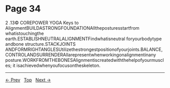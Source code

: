 # Page 34

2 .13© COREPOWER YOGA Keys to AlignmentBUILDASTRONGFOUNDATIONAlltheposturesstartfrom whatistouchingthe earth.ESTABLISHNEUTRALALIGNMENTFindwhatisneutral foryourbodytype andbone structure.STACKJOINTS ANDFORMRIGHTANGLESUtilizethestrongestpositionofyourjoints.BALANCE,CONTROLANDSURRENDERAllarepresentwhenworkingonalignmentinany posture.WORKFROMTHEBONESAlignmentiscreatedwiththehelpofyourmuscles; it isachievedwhenyoufocusontheskeleton.


---
[← Prev](/pages/page-033.md) &nbsp; [Top](/index.md) &nbsp; [Next →](/pages/page-035.md)
